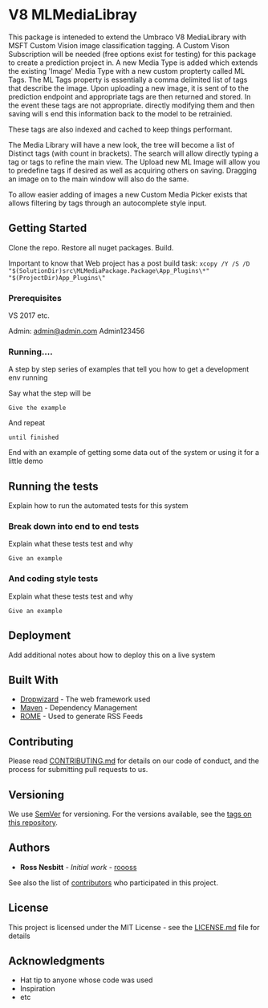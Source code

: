 # V8 MLMediaLibray

This package is inteneded to extend the Umbraco V8 MediaLibrary with MSFT Custom Vision image classification tagging. 
A Custom Vison Subscription will be needed (free options exist for testing) for this package to create a prediction project in.
A new Media Type is added which extends the existing 'Image' Media Type with a new custom propterty called ML Tags.
The ML Tags property is essentially a comma delimited list of tags that describe the image. Upon uploading a new image, it is sent of to the prediction endpoint and appropriate tags are then returned and stored.
In the event these tags are not appropriate. directly modifying them and then saving will s	end this information back to the model to be retrainied.

These tags are also indexed and cached to keep things performant.

The Media Library will have a new look, the tree will become a list of Distinct tags (with count in brackets). 
The search will allow directly typing a tag or tags to refine the main view. The Upload new ML Image will allow you to predefine tags if desired as well as acquiring others on saving.
Dragging an image on to the main window will also do the same.

To allow easier adding of images a new Custom Media Picker exists that allows filtering by tags through an autocomplete style input.

## Getting Started

Clone the repo. Restore all nuget packages. Build.

Important to know that Web project has a post build task:
`
xcopy /Y /S /D "$(SolutionDir)src\MLMediaPackage.Package\App_Plugins\*" "$(ProjectDir)App_Plugins\"
`

### Prerequisites

VS 2017 etc.

Admin:
admin@admin.com
Admin123456


### Running....

A step by step series of examples that tell you how to get a development env running

Say what the step will be

```
Give the example
```

And repeat

```
until finished
```

End with an example of getting some data out of the system or using it for a little demo

## Running the tests

Explain how to run the automated tests for this system

### Break down into end to end tests

Explain what these tests test and why

```
Give an example
```

### And coding style tests

Explain what these tests test and why

```
Give an example
```

## Deployment

Add additional notes about how to deploy this on a live system

## Built With

* [Dropwizard](http://www.dropwizard.io/1.0.2/docs/) - The web framework used
* [Maven](https://maven.apache.org/) - Dependency Management
* [ROME](https://rometools.github.io/rome/) - Used to generate RSS Feeds

## Contributing

Please read [CONTRIBUTING.md](https://gist.github.com/PurpleBooth/b24679402957c63ec426) for details on our code of conduct, and the process for submitting pull requests to us.

## Versioning

We use [SemVer](http://semver.org/) for versioning. For the versions available, see the [tags on this repository](https://github.com/your/project/tags). 

## Authors

* **Ross Nesbitt** - *Initial work* - [roooss](https://github.com/roooss)

See also the list of [contributors](https://github.com/your/project/contributors) who participated in this project.

## License

This project is licensed under the MIT License - see the [LICENSE.md](LICENSE.md) file for details

## Acknowledgments

* Hat tip to anyone whose code was used
* Inspiration
* etc
